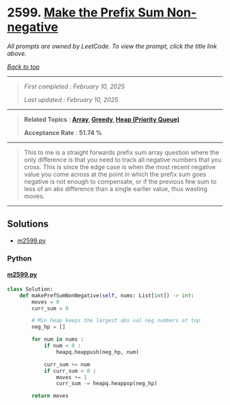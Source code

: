 # 2599. [Make the Prefix Sum Non-negative](<https://leetcode.com/problems/make-the-prefix-sum-non-negative>)

*All prompts are owned by LeetCode. To view the prompt, click the title link above.*

*[Back to top](<../README.md>)*

------

> *First completed : February 10, 2025*
>
> *Last updated : February 10, 2025*

------

> **Related Topics** : **[Array](<by_topic/Array.md>), [Greedy](<by_topic/Greedy.md>), [Heap (Priority Queue)](<by_topic/Heap (Priority Queue).md>)**
>
> **Acceptance Rate** : **51.74 %**

------

> This to me is a straight forwards prefix sum array question where
> the only difference is that you need to track all negative numbers
> that you cross. This is since the edge case is when the most recent
> negative value you come across at the point in which the prefix sum
> goes negative is not enough to compensate, or if the previous few
> sum to less of an abs difference than a single earlier value, thus
> wasting moves.
> 

------

## Solutions

- [m2599.py](<../my-submissions/m2599.py>)
### Python
#### [m2599.py](<../my-submissions/m2599.py>)
```Python
class Solution:
    def makePrefSumNonNegative(self, nums: List[int]) -> int:
        moves = 0
        curr_sum = 0

        # Min heap keeps the largest abs val neg numbers at top
        neg_hp = []

        for num in nums :
            if num < 0 :
                heapq.heappush(neg_hp, num)

            curr_sum += num
            if curr_sum < 0 :
                moves += 1
                curr_sum -= heapq.heappop(neg_hp)

        return moves
```

